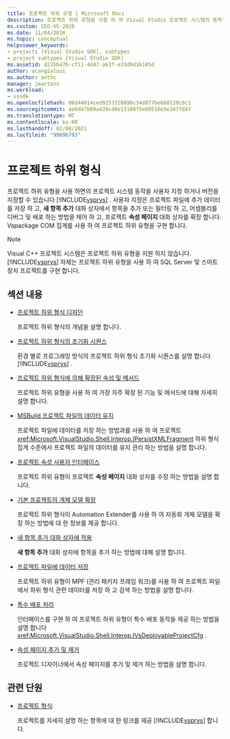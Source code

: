 ```yaml
---
title: 프로젝트 하위 유형 | Microsoft Docs
description: 프로젝트 하위 유형을 사용 하 여 Visual Studio 프로젝트 시스템의 동작을 사용자 지정 하는 방법을 알아봅니다. Vspackage COM 집계를 사용 하 여 프로젝트 하위 유형을 구현 합니다.
ms.custom: SEO-VS-2020
ms.date: 11/04/2016
ms.topic: conceptual
helpviewer_keywords:
- projects [Visual Studio SDK], subtypes
- project subtypes [Visual Studio SDK]
ms.assetid: d235b47b-cf11-4d47-a63f-e33d9d16105d
author: acangialosi
ms.author: anthc
manager: jmartens
ms.workload:
- vssdk
ms.openlocfilehash: 00d44014ced9253328890c34d877beb68120c0c1
ms.sourcegitcommit: ae6d47b09a439cd0e13180f5e89510e3e347fd47
ms.translationtype: MT
ms.contentlocale: ko-KR
ms.lasthandoff: 02/08/2021
ms.locfileid: "99896793"
---
```

# <a name="project-subtypes"></a>프로젝트 하위 형식
프로젝트 하위 유형을 사용 하면의 프로젝트 시스템 동작을 사용자 지정 하거나 버전을 지정할 수 있습니다 [!INCLUDE[vsprvs](../../code-quality/includes/vsprvs_md.md)] . 사용자 지정은 프로젝트 파일에 추가 데이터를 저장 하 고, **새 항목 추가** 대화 상자에서 항목을 추가 또는 필터링 하 고, 어셈블리를 디버그 및 배포 하는 방법을 제어 하 고, 프로젝트 **속성 페이지** 대화 상자를 확장 합니다. Vspackage COM 집계를 사용 하 여 프로젝트 하위 유형을 구현 합니다.

> [!NOTE]
> Visual C++ 프로젝트 시스템은 프로젝트 하위 유형을 지원 하지 않습니다. [!INCLUDE[vsprvs](../../code-quality/includes/vsprvs_md.md)] 자체는 프로젝트 하위 유형을 사용 하 여 SQL Server 및 스마트 장치 프로젝트를 구현 합니다.

## <a name="in-this-section"></a>섹션 내용

- [프로젝트 하위 형식 디자인](../../extensibility/internals/project-subtypes-design.md)

  프로젝트 하위 형식의 개념을 설명 합니다.

- [프로젝트 하위 형식의 초기화 시퀀스](../../extensibility/internals/initialization-sequence-of-project-subtypes.md)

  환경 별로 프로그래밍 방식의 프로젝트 하위 형식 초기화 시퀀스를 설명 합니다 [!INCLUDE[vsprvs](../../code-quality/includes/vsprvs_md.md)] .

- [프로젝트 하위 형식에 의해 확장된 속성 및 메서드](../../extensibility/internals/properties-and-methods-extended-by-project-subtypes.md)

  프로젝트 하위 유형을 사용 하 여 가장 자주 확장 된 기능 및 메서드에 대해 자세히 설명 합니다.

- [MSBuild 프로젝트 파일의 데이터 유지](../../extensibility/internals/persisting-data-in-the-msbuild-project-file.md)

  프로젝트 파일에 데이터를 저장 하는 방법과를 사용 하 여 프로젝트 <xref:Microsoft.VisualStudio.Shell.Interop.IPersistXMLFragment> 하위 형식 집계 수준에서 프로젝트 파일의 데이터를 유지 관리 하는 방법을 설명 합니다.

- [프로젝트 속성 사용자 인터페이스](../../extensibility/internals/project-property-user-interface.md)

  프로젝트 하위 유형이 프로젝트 **속성 페이지** 대화 상자를 수정 하는 방법을 설명 합니다.

- [기본 프로젝트의 개체 모델 확장](../../extensibility/internals/extending-the-object-model-of-the-base-project.md)

  프로젝트 하위 형식이 Automation Extender를 사용 하 여 자동화 개체 모델을 확장 하는 방법에 대 한 정보를 제공 합니다.

- [새 항목 추가 대화 상자에 적용](../../extensibility/internals/contributing-to-the-add-new-item-dialog-box.md)

  **새 항목 추가** 대화 상자에 항목을 추가 하는 방법에 대해 설명 합니다.

- [프로젝트 파일에 데이터 저장](../../extensibility/saving-data-in-project-files.md)

  프로젝트 하위 유형이 MPF (관리 패키지 프레임 워크)를 사용 하 여 프로젝트 파일에서 하위 형식 관련 데이터를 저장 하 고 검색 하는 방법을 설명 합니다.

- [특수 배포 처리](../../extensibility/internals/handling-specialized-deployment.md)

  인터페이스를 구현 하 여 프로젝트 하위 유형이 특수 배포 동작을 제공 하는 방법을 설명 합니다 <xref:Microsoft.VisualStudio.Shell.Interop.IVsDeployableProjectCfg> .

- [속성 페이지 추가 및 제거](../../extensibility/adding-and-removing-property-pages.md)

  프로젝트 디자이너에서 속성 페이지를 추가 및 제거 하는 방법을 설명 합니다.

## <a name="related-sections"></a>관련 단원

- [프로젝트 형식](../../extensibility/internals/project-types.md):

  프로젝트를 자세히 설명 하는 항목에 대 한 링크를 제공 [!INCLUDE[vsprvs](../../code-quality/includes/vsprvs_md.md)] 합니다.

